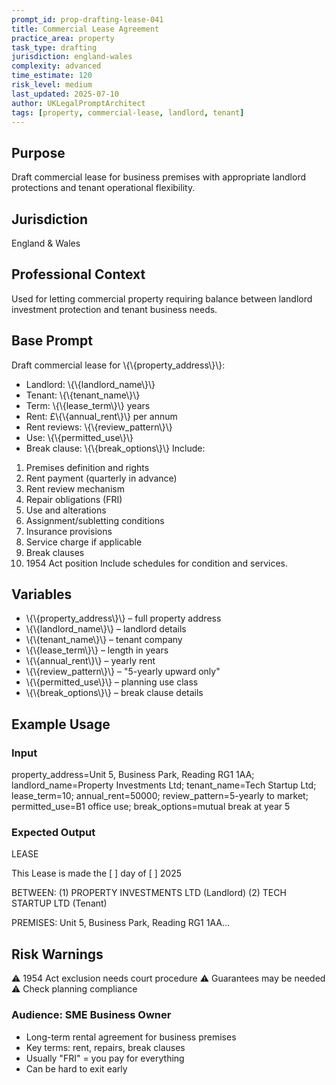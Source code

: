 ```yaml
---
prompt_id: prop-drafting-lease-041
title: Commercial Lease Agreement
practice_area: property
task_type: drafting
jurisdiction: england-wales
complexity: advanced
time_estimate: 120
risk_level: medium
last_updated: 2025-07-10
author: UKLegalPromptArchitect
tags: [property, commercial-lease, landlord, tenant]
---
```


## Purpose
Draft commercial lease for business premises with appropriate landlord protections and tenant operational flexibility.

## Jurisdiction
England & Wales

## Professional Context
Used for letting commercial property requiring balance between landlord investment protection and tenant business needs.

## Base Prompt
Draft commercial lease for \\{\\{property_address\\}\\}:
- Landlord: \\{\\{landlord_name\\}\\}
- Tenant: \\{\\{tenant_name\\}\\}
- Term: \\{\\{lease_term\\}\\} years
- Rent: £\\{\\{annual_rent\\}\\} per annum
- Rent reviews: \\{\\{review_pattern\\}\\}
- Use: \\{\\{permitted_use\\}\\}
- Break clause: \\{\\{break_options\\}\\}
Include:
1. Premises definition and rights
2. Rent payment (quarterly in advance)
3. Rent review mechanism
4. Repair obligations (FRI)
5. Use and alterations
6. Assignment/subletting conditions
7. Insurance provisions
8. Service charge if applicable
9. Break clauses
10. 1954 Act position
Include schedules for condition and services.

## Variables
- \\{\\{property_address\\}\\} – full property address
- \\{\\{landlord_name\\}\\} – landlord details
- \\{\\{tenant_name\\}\\} – tenant company
- \\{\\{lease_term\\}\\} – length in years
- \\{\\{annual_rent\\}\\} – yearly rent
- \\{\\{review_pattern\\}\\} – "5-yearly upward only"
- \\{\\{permitted_use\\}\\} – planning use class
- \\{\\{break_options\\}\\} – break clause details

## Example Usage
### Input
property_address=Unit 5, Business Park, Reading RG1 1AA; landlord_name=Property Investments Ltd; tenant_name=Tech Startup Ltd; lease_term=10; annual_rent=50000; review_pattern=5-yearly to market; permitted_use=B1 office use; break_options=mutual break at year 5

### Expected Output
LEASE

This Lease is made the [  ] day of [  ] 2025

BETWEEN:
(1) PROPERTY INVESTMENTS LTD (Landlord)
(2) TECH STARTUP LTD (Tenant)

PREMISES: Unit 5, Business Park, Reading RG1 1AA...

## Risk Warnings
⚠️ 1954 Act exclusion needs court procedure
⚠️ Guarantees may be needed
⚠️ Check planning compliance

### Audience: SME Business Owner
- Long-term rental agreement for business premises
- Key terms: rent, repairs, break clauses
- Usually "FRI" = you pay for everything
- Can be hard to exit early
